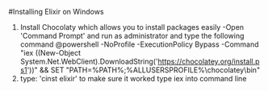 #Installing Elixir on Windows
1. Install Chocolaty which allows you to install packages easily
    -Open 'Command Prompt' and run as administrator and type the following command 
    @powershell -NoProfile -ExecutionPolicy Bypass -Command "iex ((New-Object System.Net.WebClient).DownloadString('https://chocolatey.org/install.ps1'))" && SET "PATH=%PATH%;%ALLUSERSPROFILE%\chocolatey\bin"
2. type: 'cinst elixir' to make sure it worked type iex into command line